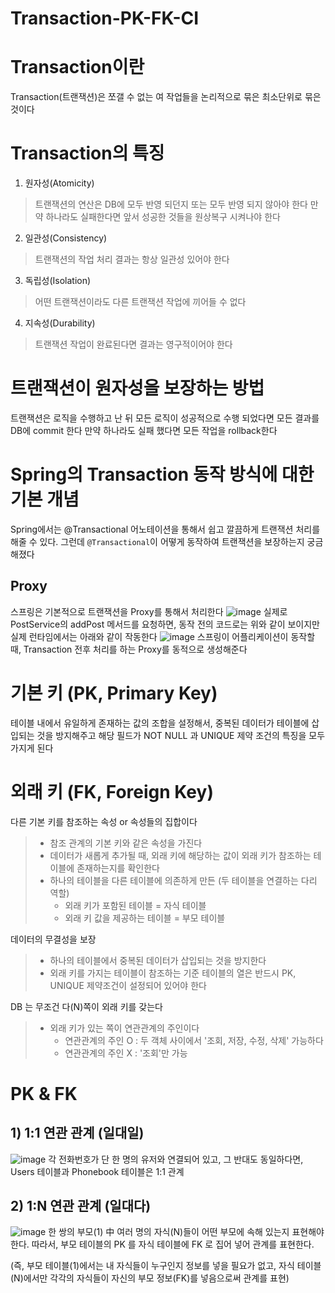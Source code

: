 # Transaction-PK-FK-CI

# Transaction이란
Transaction(트랜잭션)은 쪼갤 수 없는 여 작업들을 논리적으로 묶은 최소단위로 묶은 것이다

# Transaction의 특징
1. 원자성(Atomicity)
  > 트랜잭션의 연산은 DB에 모두 반영 되던지 또는 모두 반영 되지 않아야 한다 만약 하나라도 실패한다면 앞서 성공한 것들을 원상복구 시켜나야 한다

2. 일관성(Consistency)
  > 트랜잭션의 작업 처리 결과는 항상 일관성 있어야 한다

3. 독립성(Isolation)
  > 어떤 트랜잭션이라도 다른 트랜잭션 작업에 끼어들 수 없다

4. 지속성(Durability)
  > 트랜잭션 작업이 완료된다면 결과는 영구적이어야 한다

# 트랜잭션이 원자성을 보장하는 방법
트랜잭션은 로직을 수행하고 난 뒤 모든 로직이 성공적으로 수행 되었다면 모든 결과를 DB에 commit 한다 만약 하나라도 실패 했다면 모든 작업을 rollback한다

# Spring의 Transaction 동작 방식에 대한 기본 개념
Spring에서는 @Transactional 어노테이션을 통해서 쉽고 깔끔하게 트랜잭션 처리를 해줄 수 있다. 그런데 `@Transactional`이 어떻게 동작하여 트랜잭션을 보장하는지 궁금해졌다

## Proxy
스프링은 기본적으로 트랜잭션을 Proxy를 통해서 처리한다
![image](https://github.com/user-attachments/assets/a851b4f8-29c7-43ae-a414-5d9372300aab)
실제로 PostService의 addPost 메서드를 요청하면, 동작 전의 코드로는 위와 같이 보이지만 실제 런타임에서는 아래와 같이 작동한다
![image](https://github.com/user-attachments/assets/a5142da4-9a10-4605-b70b-ea6620587d81)
스프링이 어플리케이션이 동작할 때, Transaction 전후 처리를 하는 Proxy를 동적으로 생성해준다

# 기본 키 (PK, Primary Key)
테이블 내에서 유일하게 존재하는 값의 조합을 설정해서, 중복된 데이터가 테이블에 삽입되는 것을 방지해주고 해당 필드가 NOT NULL 과 UNIQUE 제약 조건의 특징을 모두 가지게 된다

# 외래 키 (FK, Foreign Key)
다른 기본 키를 참조하는 속성 or 속성들의 집합이다
> - 참조 관계의 기본 키와 같은 속성을 가진다
> - 데이터가 새롭게 추가될 때, 외래 키에 해당하는 값이 외래 키가 참조하는 테이블에 존재하는지를 확인한다
> - 하나의 테이블을 다른 테이블에 의존하게 만든 (두 테이블을 연결하는 다리 역할)
>   - 외래 키가 포함된 테이블 = 자식 테이블
>   - 외래 키 값을 제공하는 테이블 = 부모 테이블

데이터의 무결성을 보장
> - 하나의 테이블에서 중복된 데이터가 삽입되는 것을 방지한다
> - 외래 키를 가지는 테이블이 참조하는 기준 테이블의 열은 반드시 PK, UNIQUE 제약조건이 설정되어 있어야 한다

DB 는 무조건 다(N)쪽이 외래 키를 갖는다
> - 외래 키가 있는 쪽이 연관관계의 주인이다
>     - 연관관계의 주인 O : 두 객체 사이에서 '조회, 저장, 수정, 삭제' 가능하다
>     - 연관관계의 주인 X : '조회'만 가능

# PK & FK
## 1) 1:1 연관 관계 (일대일)
![image](https://github.com/user-attachments/assets/29345d35-04bc-4ed5-abc0-1c32ba54228f)
각 전화번호가 단 한 명의 유저와 연결되어 있고, 그 반대도 동일하다면, Users 테이블과 Phonebook 테이블은 1:1 관계

## 2) 1:N 연관 관계 (일대다)
![image](https://github.com/user-attachments/assets/c49f423e-f6b7-4887-a99b-e97f0d66b188)
한 쌍의 부모(1) 中 여러 명의 자식(N)들이 어떤 부모에 속해 있는지 표현해야 한다.
따라서, 부모 테이블의 PK 를 자식 테이블에 FK 로 집어 넣어 관계를 표현한다.

(즉, 부모 테이블(1)에서는 내 자식들이 누구인지 정보를 넣을 필요가 없고,
자식 테이블(N)에서만 각각의 자식들이 자신의 부모 정보(FK)를 넣음으로써 관계를 표현)
